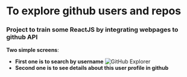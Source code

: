 # To explore github users and repos

### Project to train some ReactJS by integrating webpages to github API

**Two simple screens**:

* **First one is to search by username**
  ![GitHub Explorer](https://user-images.githubusercontent.com/53549655/86886118-c0479700-c0cc-11ea-9c4e-32dd40734899.png)
* **Second one is to see details about this user profile in github**


